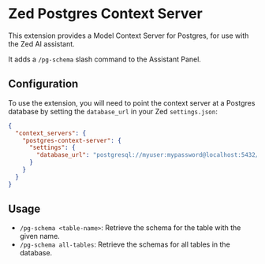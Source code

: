 # Zed Postgres Context Server

This extension provides a Model Context Server for Postgres, for use with the Zed AI assistant.

It adds a `/pg-schema` slash command to the Assistant Panel.

## Configuration

To use the extension, you will need to point the context server at a Postgres database by setting the `database_url` in your Zed `settings.json`:

```json
{
  "context_servers": {
    "postgres-context-server": {
      "settings": {
        "database_url": "postgresql://myuser:mypassword@localhost:5432/mydatabase"
      }
    }
  }
}
```

## Usage

- `/pg-schema <table-name>`: Retrieve the schema for the table with the given name.
- `/pg-schema all-tables`: Retrieve the schemas for all tables in the database.
